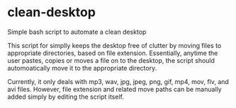 # clean-desktop
Simple bash script to automate a clean desktop

This script for simplly keeps the desktop free of clutter by moving files to appropriate directories, based on file extension. Essentially, anytime the user pastes, copies or moves a file on to the desktop, the script should automoatically move it to the appropriate directory.

Currently, it only deals with mp3, wav, jpg, jpeg, png, gif, mp4, mov, flv, and avi files. However, file extension and related move paths can be manually added simply by editing the script itself.
